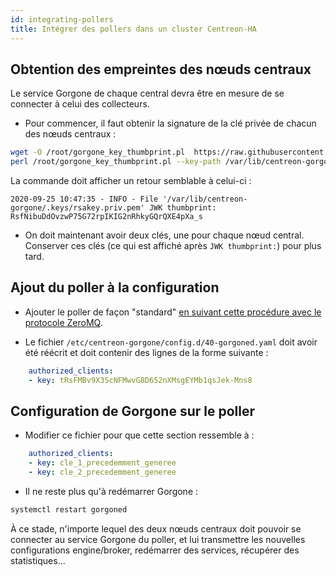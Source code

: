 ```yaml
---
id: integrating-pollers
title: Intégrer des pollers dans un cluster Centreon-HA
---
```


## Obtention des empreintes des nœuds centraux

Le service Gorgone de chaque central devra être en mesure de se connecter à celui des collecteurs.

* Pour commencer, il faut obtenir la signature de la clé privée de chacun des nœuds centraux :

```bash
wget -O /root/gorgone_key_thumbprint.pl  https://raw.githubusercontent.com/centreon/centreon-gorgone/master/contrib/gorgone_key_thumbprint.pl
perl /root/gorgone_key_thumbprint.pl --key-path /var/lib/centreon-gorgone/.keys/rsakey.priv.pem
```

La commande doit afficher un retour semblable à celui-ci :

```text
2020-09-25 10:47:35 - INFO - File '/var/lib/centreon-gorgone/.keys/rsakey.priv.pem' JWK thumbprint: RsfNibuDdOvzwP75G72rpIKIG2nRhkyGQrQXE4pXa_s
```

* On doit maintenant avoir deux clés, une pour chaque nœud central. Conserver ces clés (ce qui est affiché après `JWK thumbprint:`) pour plus tard.

## Ajout du poller à la configuration

* Ajouter le poller de façon "standard" [en suivant cette procédure avec le protocole ZeroMQ](../../monitoring/monitoring-servers/add-a-poller-to-configuration.md).

* Le fichier `/etc/centreon-gorgone/config.d/40-gorgoned.yaml` doit avoir été réécrit et doit contenir des lignes de la forme suivante :

```yml
    authorized_clients:
    - key: tRsFMBv9X3ScNFMwvG8D652nXMsgEYMb1qsJek-Mns8
```

## Configuration de Gorgone sur le poller

* Modifier ce fichier pour que cette section ressemble à :

```yml
    authorized_clients:
    - key: cle_1_precedemment_generee
    - key: cle_2_precedemment_generee
```

* Il ne reste plus qu'à redémarrer Gorgone :

```bash
systemctl restart gorgoned
```

À ce stade, n'importe lequel des deux nœuds centraux doit pouvoir se connecter au service Gorgone du poller, et lui transmettre les nouvelles configurations engine/broker, redémarrer des services, récupérer des statistiques...
